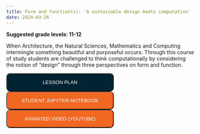 ```yaml
---
title: Form and function(s): 'A sustainable design meets computation'
date: 2024-03-26
---
```

<p><b>Suggested grade levels: 11-12</b></p>
When Architecture, the Natural Sciences, Mathematics and Computing intermingle something beautiful and purposeful occurs. Through this course of study students are challenged to think computationally by considering the notion of “design” through three perspectives on form and function.

<a href="Design-Plan-All-Pathways-APRIL-15-2021.pdf" target="_blank"><button style="background:#002432;color:white;border-radius:10px;padding:15px;width:30vw;">LESSON PLAN</button></a>
<br>
<a href="https://tinyurl.com/yykrn5ny" target="_blank"><button style="background:#F26722;color:white;border-radius:10px;padding:15px;width:30vw;">STUDENT JUPYTER NOTEBOOK</button></a>
<br>
<a href="https://youtu.be/qVgZWp5FPZA" target="_blank"><button style="background:#F26722;color:white;border-radius:10px;padding:15px;width:30vw;">ANIMATED VIDEO (YOUTUBE)</button></a>